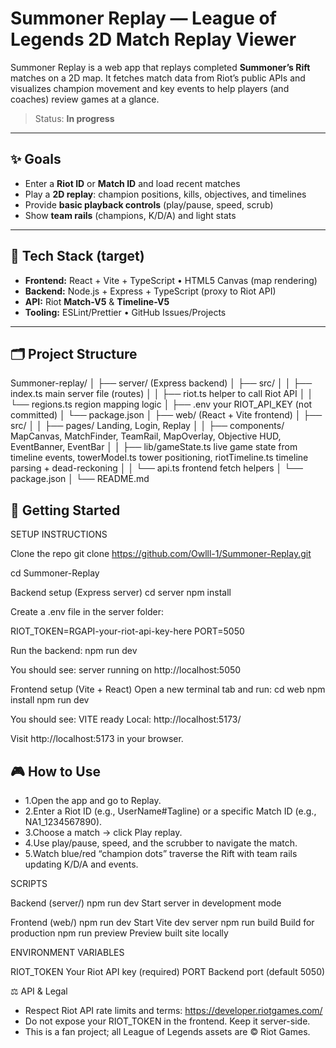 # Summoner Replay — League of Legends 2D Match Replay Viewer

Summoner Replay is a web app that replays completed **Summoner’s Rift** matches on a 2D map. It fetches match data from Riot’s public APIs and visualizes champion movement and key events to help players (and coaches) review games at a glance.

> Status: **In progress**

---

## ✨ Goals

- Enter a **Riot ID** or **Match ID** and load recent matches
- Play a **2D replay**: champion positions, kills, objectives, and timelines
- Provide **basic playback controls** (play/pause, speed, scrub)
- Show **team rails** (champions, K/D/A) and light stats

---

## 🧰 Tech Stack (target)

- **Frontend:** React + Vite + TypeScript • HTML5 Canvas (map rendering)
- **Backend:** Node.js + Express + TypeScript (proxy to Riot API)
- **API:** Riot **Match-V5** & **Timeline-V5**
- **Tooling:** ESLint/Prettier • GitHub Issues/Projects

---

## 🗂️ Project Structure


Summoner-replay/
│
├── server/ (Express backend)
│ ├── src/
│ │ ├── index.ts main server file (routes)
│ │ ├── riot.ts helper to call Riot API
│ │ └── regions.ts region mapping logic
│ ├── .env your RIOT_API_KEY (not committed)
│ └── package.json
│
├── web/ (React + Vite frontend)
│ ├── src/
│ │ ├── pages/ Landing, Login, Replay
│ │ ├── components/ MapCanvas, MatchFinder, TeamRail, MapOverlay, Objective HUD, EventBanner, EventBar
│ │ ├── lib/gameState.ts live game state from timeline events, towerModel.ts tower positioning, riotTimeline.ts timeline parsing + dead-reckoning
│ │ └── api.ts frontend fetch helpers
│ └── package.json
│
└── README.md

## 🚀 Getting Started
SETUP INSTRUCTIONS

Clone the repo
git clone https://github.com/Owlll-1/Summoner-Replay.git

cd Summoner-Replay

Backend setup (Express server)
cd server
npm install

Create a .env file in the server folder:

RIOT_TOKEN=RGAPI-your-riot-api-key-here
PORT=5050

Run the backend:
npm run dev

You should see:
server running on http://localhost:5050

Frontend setup (Vite + React)
Open a new terminal tab and run:
cd web
npm install
npm run dev

You should see:
VITE ready
Local: http://localhost:5173/

Visit http://localhost:5173
 in your browser.

## 🎮 How to Use

- 1.Open the app and go to Replay.
- 2.Enter a Riot ID (e.g., UserName#Tagline) or a specific Match ID (e.g., NA1_1234567890).
- 3.Choose a match → click Play replay.
- 4.Use play/pause, speed, and the scrubber to navigate the match.
- 5.Watch blue/red “champion dots” traverse the Rift with team rails updating K/D/A and events.

SCRIPTS

Backend (server/)
npm run dev Start server in development mode

Frontend (web/)
npm run dev Start Vite dev server
npm run build Build for production
npm run preview Preview built site locally

ENVIRONMENT VARIABLES

RIOT_TOKEN Your Riot API key (required)
PORT Backend port (default 5050)

⚖️ API & Legal
- Respect Riot API rate limits and terms: https://developer.riotgames.com/
- Do not expose your RIOT_TOKEN in the frontend. Keep it server-side.
- This is a fan project; all League of Legends assets are © Riot Games.
